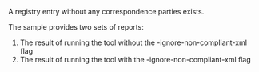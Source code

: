 A registry entry without any correspondence parties exists.

The sample provides two sets of reports:  
1. The result of running the tool without the -ignore-non-compliant-xml flag  
2. The result of running the tool with the -ignore-non-compliant-xml flag
